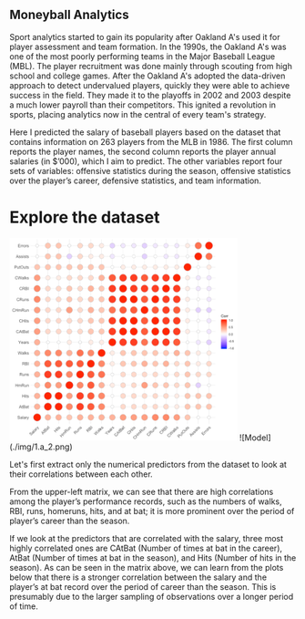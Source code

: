 ## Moneyball Analytics
Sport analytics started to gain its popularity after Oakland A's used it for player assessment and team formation. In the 1990s, the Oakland A's was one of the most poorly performing teams in the Major Baseball League (MBL). The player recruitment was done mainly through scouting from high school and college games. After the Oakland A's adopted the data-driven approach to detect undervalued players, quickly they were able to achieve success in the field. They made it to the playoffs in 2002 and 2003 despite a much lower payroll than their competitors. This ignited a revolution in sports, placing analytics now in the central of every team's strategy.

Here I predicted the salary of baseball players based on the dataset that contains information on 263 players from the MLB in 1986. The first column reports the player names, the second column reports the player annual salaries (in $’000), which I aim to predict. The other variables report four sets of variables: offensive statistics during the season, offensive statistics over the player’s career, defensive statistics, and team information.

# Explore the dataset
<img src="./img/1.a_1.png" width="400">
![Model](./img/1.a_2.png)

Let's first extract only the numerical predictors from the dataset to look at their correlations between each other.

From the upper-left matrix, we can see that there are high correlations among the player’s performance records, such as the numbers of walks, RBI, runs, homeruns, hits, and at bat; it is more prominent over the period of player’s career than the season.

If we look at the predictors that are correlated with the salary, three most highly correlated ones are CAtBat (Number of times at bat in the career), AtBat (Number of times at bat in the season), and Hits (Number of hits in the season). As can be seen in the matrix above, we can learn from the plots below that there is a stronger correlation between the salary and the player’s at bat record over the period of career than the season. This is presumably due to the larger sampling of observations over a longer period of time.
